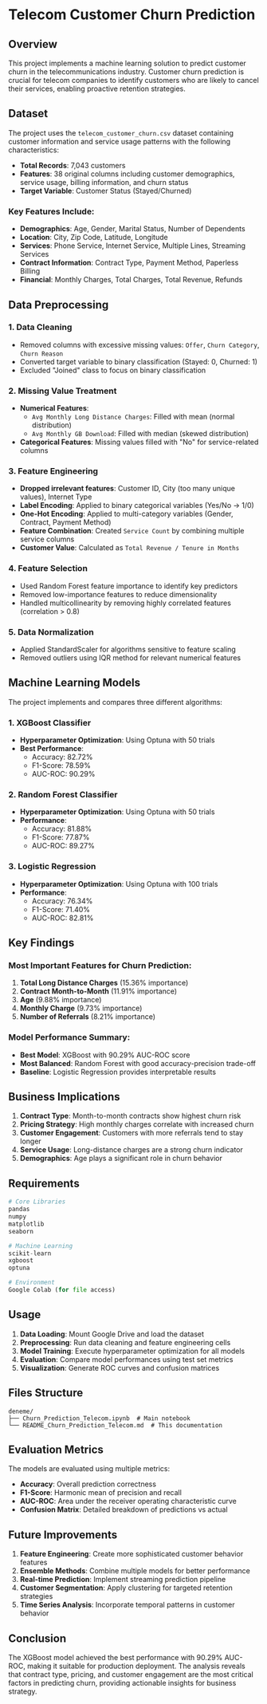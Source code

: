 # Telecom Customer Churn Prediction

## Overview

This project implements a machine learning solution to predict customer churn in the telecommunications industry. Customer churn prediction is crucial for telecom companies to identify customers who are likely to cancel their services, enabling proactive retention strategies.

## Dataset

The project uses the `telecom_customer_churn.csv` dataset containing customer information and service usage patterns with the following characteristics:

- **Total Records**: 7,043 customers
- **Features**: 38 original columns including customer demographics, service usage, billing information, and churn status
- **Target Variable**: Customer Status (Stayed/Churned)

### Key Features Include:
- **Demographics**: Age, Gender, Marital Status, Number of Dependents
- **Location**: City, Zip Code, Latitude, Longitude
- **Services**: Phone Service, Internet Service, Multiple Lines, Streaming Services
- **Contract Information**: Contract Type, Payment Method, Paperless Billing
- **Financial**: Monthly Charges, Total Charges, Total Revenue, Refunds

## Data Preprocessing

### 1. Data Cleaning
- Removed columns with excessive missing values: `Offer`, `Churn Category`, `Churn Reason`
- Converted target variable to binary classification (Stayed: 0, Churned: 1)
- Excluded "Joined" class to focus on binary classification

### 2. Missing Value Treatment
- **Numerical Features**:
  - `Avg Monthly Long Distance Charges`: Filled with mean (normal distribution)
  - `Avg Monthly GB Download`: Filled with median (skewed distribution)
- **Categorical Features**: Missing values filled with "No" for service-related columns

### 3. Feature Engineering
- **Dropped irrelevant features**: Customer ID, City (too many unique values), Internet Type
- **Label Encoding**: Applied to binary categorical variables (Yes/No → 1/0)
- **One-Hot Encoding**: Applied to multi-category variables (Gender, Contract, Payment Method)
- **Feature Combination**: Created `Service Count` by combining multiple service columns
- **Customer Value**: Calculated as `Total Revenue / Tenure in Months`

### 4. Feature Selection
- Used Random Forest feature importance to identify key predictors
- Removed low-importance features to reduce dimensionality
- Handled multicollinearity by removing highly correlated features (correlation > 0.8)

### 5. Data Normalization
- Applied StandardScaler for algorithms sensitive to feature scaling
- Removed outliers using IQR method for relevant numerical features

## Machine Learning Models

The project implements and compares three different algorithms:

### 1. XGBoost Classifier
- **Hyperparameter Optimization**: Using Optuna with 50 trials
- **Best Performance**: 
  - Accuracy: 82.72%
  - F1-Score: 78.59%
  - AUC-ROC: 90.29%

### 2. Random Forest Classifier
- **Hyperparameter Optimization**: Using Optuna with 50 trials
- **Performance**: 
  - Accuracy: 81.88%
  - F1-Score: 77.87%
  - AUC-ROC: 89.27%

### 3. Logistic Regression
- **Hyperparameter Optimization**: Using Optuna with 100 trials
- **Performance**: 
  - Accuracy: 76.34%
  - F1-Score: 71.40%
  - AUC-ROC: 82.81%

## Key Findings

### Most Important Features for Churn Prediction:
1. **Total Long Distance Charges** (15.36% importance)
2. **Contract Month-to-Month** (11.91% importance)
3. **Age** (9.88% importance)
4. **Monthly Charge** (9.73% importance)
5. **Number of Referrals** (8.21% importance)

### Model Performance Summary:
- **Best Model**: XGBoost with 90.29% AUC-ROC score
- **Most Balanced**: Random Forest with good accuracy-precision trade-off
- **Baseline**: Logistic Regression provides interpretable results

## Business Implications

1. **Contract Type**: Month-to-month contracts show highest churn risk
2. **Pricing Strategy**: High monthly charges correlate with increased churn
3. **Customer Engagement**: Customers with more referrals tend to stay longer
4. **Service Usage**: Long-distance charges are a strong churn indicator
5. **Demographics**: Age plays a significant role in churn behavior

## Requirements

```python
# Core Libraries
pandas
numpy
matplotlib
seaborn

# Machine Learning
scikit-learn
xgboost
optuna

# Environment
Google Colab (for file access)
```

## Usage

1. **Data Loading**: Mount Google Drive and load the dataset
2. **Preprocessing**: Run data cleaning and feature engineering cells
3. **Model Training**: Execute hyperparameter optimization for all models
4. **Evaluation**: Compare model performances using test set metrics
5. **Visualization**: Generate ROC curves and confusion matrices

## Files Structure

```
deneme/
├── Churn_Prediction_Telecom.ipynb  # Main notebook
└── README_Churn_Prediction_Telecom.md  # This documentation
```

## Evaluation Metrics

The models are evaluated using multiple metrics:
- **Accuracy**: Overall prediction correctness
- **F1-Score**: Harmonic mean of precision and recall
- **AUC-ROC**: Area under the receiver operating characteristic curve
- **Confusion Matrix**: Detailed breakdown of predictions vs actual

## Future Improvements

1. **Feature Engineering**: Create more sophisticated customer behavior features
2. **Ensemble Methods**: Combine multiple models for better performance
3. **Real-time Prediction**: Implement streaming prediction pipeline
4. **Customer Segmentation**: Apply clustering for targeted retention strategies
5. **Time Series Analysis**: Incorporate temporal patterns in customer behavior

## Conclusion

The XGBoost model achieved the best performance with 90.29% AUC-ROC, making it suitable for production deployment. The analysis reveals that contract type, pricing, and customer engagement are the most critical factors in predicting churn, providing actionable insights for business strategy. 
